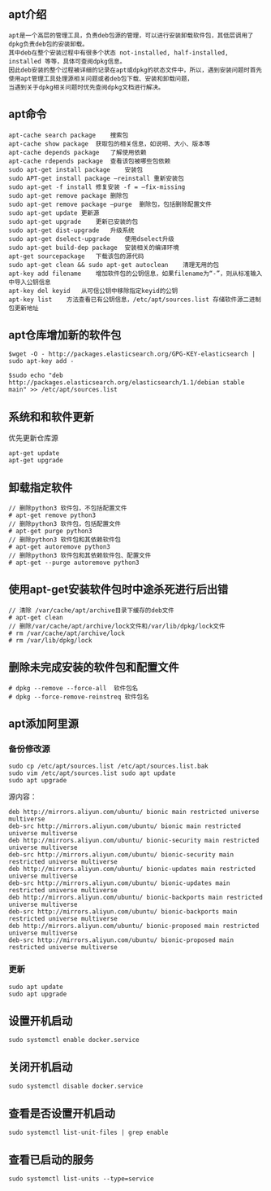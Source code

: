 ## apt介绍
	apt是一个高层的管理工具，负责deb包源的管理，可以进行安装卸载软件包，其低层调用了dpkg负责deb包的安装卸载。
	其中deb在整个安装过程中有很多个状态 not-installed, half-installed, installed 等等，具体可查阅dpkg信息。
	因此deb安装的整个过程被详细的记录在apt或dpkg的状态文件中，所以，遇到安装问题时首先使用apt管理工具处理源相关问题或者deb包下载、安装和卸载问题，
	当遇到关于dpkg相关问题时优先查阅dpkg文档进行解决。

## apt命令
	apt-cache search package	搜索包
	apt-cache show package	获取包的相关信息，如说明、大小、版本等
	apt-cache depends package	了解使用依赖
	apt-cache rdepends package	查看该包被哪些包依赖
	sudo apt-get install package	安装包
	sudo APT-get install package –reinstall	重新安装包
	sudo apt-get -f install	修复安装 -f = –fix-missing
	sudo apt-get remove package	删除包
	sudo apt-get remove package –purge	删除包，包括删除配置文件
	sudo apt-get update	更新源
	sudo apt-get upgrade	更新已安装的包
	sudo apt-get dist-upgrade	升级系统
	sudo apt-get dselect-upgrade	使用dselect升级
	sudo apt-get build-dep package	安装相关的编译环境
	apt-get sourcepackage	下载该包的源代码
	sudo apt-get clean && sudo apt-get autoclean	清理无用的包
	apt-key add filename	增加软件包的公钥信息，如果filename为“-”，则从标准输入中导入公钥信息
	apt-key del keyid	从可信公钥中移除指定keyid的公钥
	apt-key list	方法查看已有公钥信息，/etc/apt/sources.list 存储软件源二进制包更新地址

## apt仓库增加新的软件包
```
$wget -O - http://packages.elasticsearch.org/GPG-KEY-elasticsearch | sudo apt-key add -
 
$sudo echo "deb http://packages.elasticsearch.org/elasticsearch/1.1/debian stable main" >> /etc/apt/sources.list
```
	
 
## 系统和和软件更新
优先更新仓库源
```shell
apt-get update
apt-get upgrade
```

## 卸载指定软件
	// 删除python3 软件包，不包括配置文件
	# apt-get remove python3
	// 删除python3 软件包，包括配置文件
	# apt-get purge python3
	// 删除python3 软件包和其依赖软件包
	# apt-get autoremove python3
	// 删除python3 软件包和其依赖软件包、配置文件
	# apt-get --purge autoremove python3


## 使用apt-get安装软件包时中途杀死进行后出错
	// 清除 /var/cache/apt/archive目录下缓存的deb文件
	# apt-get clean
	// 删除/var/cache/apt/archive/lock文件和/var/lib/dpkg/lock文件
	# rm /var/cache/apt/archive/lock
	# rm /var/lib/dpkg/lock
 
## 删除未完成安装的软件包和配置文件
	# dpkg --remove --force-all  软件包名
	# dpkg --force-remove-reinstreq 软件包名

## apt添加阿里源

### 备份修改源
```
sudo cp /etc/apt/sources.list /etc/apt/sources.list.bak 
sudo vim /etc/apt/sources.list sudo apt update 
sudo apt upgrade

```
源内容：
```
deb http://mirrors.aliyun.com/ubuntu/ bionic main restricted universe multiverse 
deb-src http://mirrors.aliyun.com/ubuntu/ bionic main restricted universe multiverse 
deb http://mirrors.aliyun.com/ubuntu/ bionic-security main restricted universe multiverse 
deb-src http://mirrors.aliyun.com/ubuntu/ bionic-security main restricted universe multiverse 
deb http://mirrors.aliyun.com/ubuntu/ bionic-updates main restricted universe multiverse 
deb-src http://mirrors.aliyun.com/ubuntu/ bionic-updates main restricted universe multiverse 
deb http://mirrors.aliyun.com/ubuntu/ bionic-backports main restricted universe multiverse 
deb-src http://mirrors.aliyun.com/ubuntu/ bionic-backports main restricted universe multiverse 
deb http://mirrors.aliyun.com/ubuntu/ bionic-proposed main restricted universe multiverse 
deb-src http://mirrors.aliyun.com/ubuntu/ bionic-proposed main restricted universe multiverse
```

### 更新
```
sudo apt update
sudo apt upgrade
```

## 设置开机启动
```
sudo systemctl enable docker.service

```

## 关闭开机启动
```
sudo systemctl disable docker.service

```

## 查看是否设置开机启动
```
sudo systemctl list-unit-files | grep enable

```

## 查看已启动的服务
```
sudo systemctl list-units --type=service

```